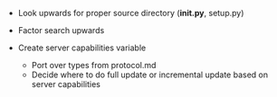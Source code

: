 - Look upwards for proper source directory (__init.py__, setup.py)
- Factor search upwards

- Create server capabilities variable
    - Port over types from protocol.md
    - Decide where to do full update or incremental update based on server capabilities

